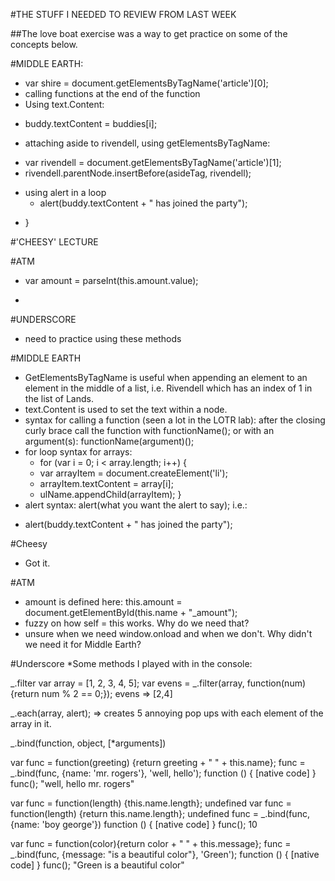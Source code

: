 #THE STUFF I NEEDED TO REVIEW FROM LAST WEEK

##The love boat exercise was a way to get practice on some of the concepts below. 

#MIDDLE EARTH:
* var shire = document.getElementsByTagName('article')[0];
* calling functions at the end of the function
* Using text.Content:
- buddy.textContent = buddies[i];
* attaching aside to rivendell, using getElementsByTagName:
- var rivendell = document.getElementsByTagName('article')[1];
- rivendell.parentNode.insertBefore(asideTag, rivendell);
* using alert in a loop
  - alert(buddy.textContent + " has joined the party");
- }

#'CHEESY' LECTURE


#ATM
* var amount = parseInt(this.amount.value);
- 

#UNDERSCORE
* need to practice using these methods

<!-- CONCLUSIONS -->

#MIDDLE EARTH
* GetElementsByTagName is useful when appending an element to an element in the middle of a list, i.e. Rivendell which has an index of 1 in the list of Lands.
* text.Content is used to set the text within a node.
* syntax for calling a function (seen a lot in the LOTR lab): after the closing curly brace call the function with functionName(); or with an argument(s): functionName(argument)();
* for loop syntax for arrays:
  - for (var i = 0; i < array.length; i++) {
  - var arrayItem = document.createElement('li');
  - arrayItem.textContent = array[i];
  - ulName.appendChild(arrayItem);
  }
* alert syntax: alert(what you want the alert to say); i.e.:
- alert(buddy.textContent + " has joined the party");

#Cheesy
* Got it. 

#ATM
*  amount is defined here: this.amount = document.getElementById(this.name + "_amount");
* fuzzy on how self = this works. Why do we need that? 
* unsure when we need window.onload and when we don't. Why didn't we need it for Middle Earth? 

#Underscore
*Some methods I played with in the console:

_.filter
var array = [1, 2, 3, 4, 5];
var evens = _.filter(array, function(num){return num % 2 == 0;});
evens
=> [2,4]

_.each(array, alert);
=> creates 5 annoying pop ups with each element of the array in it. 

_.bind(function, object, [*arguments]) 

var func = function(greeting) {return greeting + " " + this.name};
func = _.bind(func, {name: 'mr. rogers'}, 'well, hello');
function () { [native code] }
func();
"well, hello mr. rogers"

var func = function(length) {this.name.length};
undefined
var func = function(length) {return this.name.length};
undefined
func = _.bind(func, {name: 'boy george'})
function () { [native code] }
func();
10

var func = function(color){return color + " " + this.message};
func = _.bind(func, {message: "is a beautiful color"}, 'Green');
function () { [native code] }
func();
"Green is a beautiful color"









